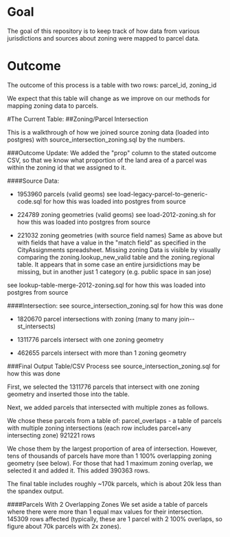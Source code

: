 # Goal

The goal of this repository is to keep track of how data from various jurisdictions and sources about zoning were mapped to parcel data. 

# Outcome

The outcome of this process is a table with two rows: parcel_id, zoning_id

We expect that this table will change as we improve on our methods for mapping zoning data to parcels. 

#The Current Table:
##Zoning/Parcel Intersection

This is a walkthrough of how we joined source zoning data (loaded into postgres) with source_intersection_zoning.sql by the numbers.

###Outcome Update:
We added the "prop" column to the stated outcome CSV, so that we know what proportion of the land area of a parcel was within the zoning id that we assigned to it.

####Source Data:

* 1953960 parcels (valid geoms)
see load-legacy-parcel-to-generic-code.sql for how this was loaded into postgres from source

* 224789 zoning geometries (valid geoms)
see load-2012-zoning.sh for how this was loaded into postgres from source

* 221032 zoning geometries (with source field names)
 Same as above but with fields that have a value in the "match field" as specified in the CityAssignments spreadsheet. 
 Missing zoning Data is visible by visually comparing the zoning.lookup_new_valid table and the zoning.regional table. It appears that in some case an entire jursidictions may be missing, but in another just 1 category (e.g. public space in san jose)

 see lookup-table-merge-2012-zoning.sql for how this was loaded into postgres from source
 
####Intersection:
see source_intersection_zoning.sql for how this was done

* 1820670 parcel intersections with zoning (many to many join--st_intersects)

* 1311776 parcels intersect with one zoning geometry

* 462655 parcels intersect with more than 1 zoning geometry

###Final Output Table/CSV Process
see source_intersection_zoning.sql for how this was done

First, we selected the 1311776 parcels that intersect with one zoning geometry and inserted those into the table. 

Next, we added parcels that intersected with multiple zones as follows. 

We chose these parcels from a table of:
parcel_overlaps - a table of parcels with multiple zoning intersections
(each row includes parcel+any intersecting zone)
921221 rows

We chose them by the largest proportion of area of intersection. However, tens of thousands of parcels have more than 1 100% overlapping zoning geometry (see below). For those that had 1 maximum zoning overlap, we selected it and added it. 
This added 390363 rows. 

The final table includes roughly ~170k parcels, which is about 20k less than the spandex output. 

####Parcels With 2 Overlapping Zones
We set aside a table of parcels where there were more than 1 equal max values for their intersection. 
145309 rows affected
(typically, these are 1 parcel with 2 100% overlaps, so figure about 70k parcels with 2x zones). 